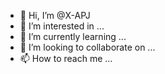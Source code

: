 - 👋 Hi, I’m @X-APJ
- 👀 I’m interested in ...
- 🌱 I’m currently learning ...
- 💞️ I’m looking to collaborate on ...
- 📫 How to reach me ...

<!---
X-APJ/X-APJ is a ✨ special ✨ repository because its `README.md` (this file) appears on your GitHub profile.
You can click the Preview link to take a look at your changes.
--->
